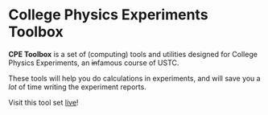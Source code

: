 # College Physics Experiments Toolbox

**CPE Toolbox** is a set of (computing) tools and utilities designed for College Physics Experiments, an ~~in~~famous course of USTC.

These tools will help you do calculations in experiments, and will save you a *lot* of time writing the experiment reports.

Visit this tool set [live][live]!

  [live]: https://ibug.github.io/CPE-Toolbox

